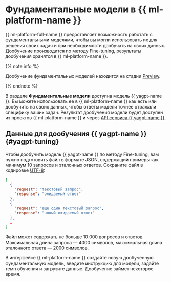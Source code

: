 # Фундаментальные модели в {{ ml-platform-name }}

{{ ml-platform-full-name }} предоставляет возможность работать с фундаментальными моделями, чтобы вы могли использовать их для решения своих задач и при необходимости дообучать на своих данных. Дообучение производится по методу Fine-tuning, результаты дообучения хранятся в {{ ml-platform-name }}.

{% note info %}

Дообучение фундаментальных моделей находится на стадии [Preview](../../../overview/concepts/launch-stages.md).

{% endnote %}

В разделе **Фундаментальные модели** доступна модель {{ yagpt-name }}. Вы можете использовать ее в {{ ml-platform-name }} как есть или дообучить на своих данных, чтобы ответы модели точнее отражали специфику ваших задач. Результат дообучения модели будет доступен из проектов {{ ml-platform-name }} и через [API сервиса {{ yagpt-name }}](../../../yandexgpt/api-ref/authentication.md). 

## Данные для дообучения {{ yagpt-name }} {#yagpt-tuning}

Чтобы дообучить модель {{ yagpt-name }} по методу Fine-tuning, вам нужно подготовить файл в формате JSON, содержащий примеры как минимум 10 запросов и эталонных ответов. Сохраните файл в кодировке [UTF-8](https://ru.wikipedia.org/wiki/UTF-8):

```json
[
  {
    "request": "текстовый запрос",
    "response": "ожидаемый ответ"
  },
  {
    "request": "еще один текстовый запрос",
    "response": "новый ожидаемый ответ"
  },
  …
]
```

Файл может содержать не больше 10 000 вопросов и ответов. Максимальная длина запроса — 4000 символов, максимальная длина эталонного ответа — 2000 символов. 

В интерфейсе {{ ml-platform-name }} создайте новую дообученную фундаментальную модель, введите инструкцию для модели, задайте темп обучения и загрузите данные. Дообучение займет некоторое время.
